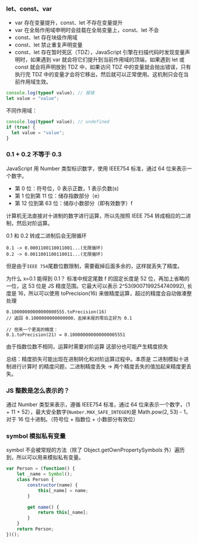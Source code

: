 ### let、const、var

- var 存在变量提升，const、let 不存在变量提升
- var 在全局作用域申明时会挂载在全局变量上，const、let 不会
- const、let 存在块级作用域
- const、let 禁止重复声明变量
- const、let 存在暂时死区（TDZ），JavaScript 引擎在扫描代码时发现变量声明时，如果遇到 var 就会将它们提升到当前作用域的顶端，如果遇到 let 或 const 就会将声明放到 TDZ 中，如果访问 TDZ 中的变量就会抛出错误，只有执行完 TDZ 中的变量才会将它移出，然后就可以正常使用。这机制只会在当前作用域生效。

```javascript
console.log(typeof value); // 报错
let value = "value";
```

不同作用域：

```javascript
console.log(typeof value); // undefined
if (true) {
  let value = "value";
}
```

### 0.1 + 0.2 不等于 0.3

JavaScript 用 Number 类型标识数字，使用 IEEE754 标准，通过 64 位来表示一个数字。

- 第 0 位：符号位，0 表示正数，1 表示负数(s)
- 第 1 位到第 11 位：储存指数部分（e）
- 第 12 位到第 63 位：储存小数部分（即有效数字）f

计算机无法直接对十进制的数字进行运算，所以先按照 IEEE 754 转成相应的二进制，然后对阶运算。

0.1 和 0.2 转成二进制后会无限循环

```
0.1 -> 0.0001100110011001...(无限循环)
0.2 -> 0.0011001100110011...(无限循环)
```

但是由于`IEEE 754`尾数位数限制，需要截掉后面多余的，这样就丢失了精度。

为什么 x=0.1 能得到 0.1？
标准中规定尾数 f 的固定长度是 52 位，再加上省略的一位，这 53 位是 JS 精度范围。它最大可以表示 2^53(9007199254740992), 长度是 16，所以可以使用 toPrecision(16) 来做精度运算，超过的精度会自动做凑整处理

```
0.10000000000000000555.toPrecision(16)
// 返回 0.1000000000000000，去掉末尾的零后正好为 0.1

// 但来一个更高的精度：
0.1.toPrecision(21) = 0.100000000000000005551
```

由于指数位数不相同，运算时需要对阶运算 这部分也可能产生精度损失

总结：精度损失可能出现在进制转化和对阶运算过程中。本质是 二进制模拟十进制进行计算时 的精度问题，二进制精度丢失 -> 两个精度丢失的值加起来精度更丢失。

### JS 整数是怎么表示的？

通过 Number 类型来表示，遵循 IEEE754 标准，通过 64 位来表示一个数字，（1 + 11 + 52），最大安全数字(`Number.MAX_SAFE_INTEGER`)是 Math.pow(2, 53) - 1，对于 16 位十进制。（符号位 + 指数位 + 小数部分有效位）

### symbol 模拟私有变量

symbol 不会被常规的方法（除了 Object.getOwnPropertySymbols 外）遍历到，所以可以用来模拟私有变量。

```javascript
var Person = (function() {
    let _name = Symbol();
    class Person {
        constructor(name) {
            this[_name] = name;
        }
        
        get name() {
            return this[_name];
        }
    }
    return Person;
})();
```
